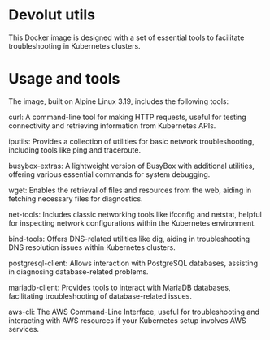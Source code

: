 # Devolut utils 

This Docker image is designed with a set of essential tools to facilitate troubleshooting in Kubernetes clusters. 

# Usage and tools 
The image, built on Alpine Linux 3.19, includes the following tools:

curl: A command-line tool for making HTTP requests, useful for testing connectivity and retrieving information from Kubernetes APIs.

iputils: Provides a collection of utilities for basic network troubleshooting, including tools like ping and traceroute.

busybox-extras: A lightweight version of BusyBox with additional utilities, offering various essential commands for system debugging.

wget: Enables the retrieval of files and resources from the web, aiding in fetching necessary files for diagnostics.

net-tools: Includes classic networking tools like ifconfig and netstat, helpful for inspecting network configurations within the Kubernetes environment.

bind-tools: Offers DNS-related utilities like dig, aiding in troubleshooting DNS resolution issues within Kubernetes clusters.

postgresql-client: Allows interaction with PostgreSQL databases, assisting in diagnosing database-related problems.

mariadb-client: Provides tools to interact with MariaDB databases, facilitating troubleshooting of database-related issues.

aws-cli: The AWS Command-Line Interface, useful for troubleshooting and interacting with AWS resources if your Kubernetes setup involves AWS services.
